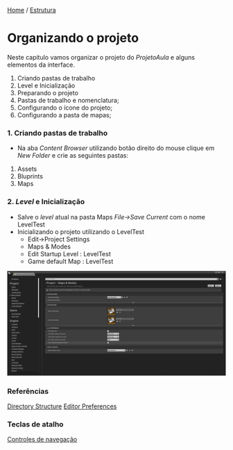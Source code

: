 [Home](https://myerco.github.io/unreal-engine) / [Estrutura](https://myerco.github.io/unreal-engine/1-estrutura.html)

# Organizando o projeto
Neste capitulo vamos organizar o projeto do *ProjetoAula* e alguns elementos da interface.
1. Criando pastas de trabalho
1. Level e Inicialização
1. Preparando o projeto  
1. Pastas de trabalho e nomenclatura;
1. Configurando o ícone do projeto;
1. Configurando a pasta de mapas;

### 1. Criando pastas de trabalho
- Na aba *Content Browser* utilizando botão direito do mouse clique em *New Folder* e crie as seguintes pastas:
 1. Assets
 1. Bluprints
 1. Maps

### 2. *Level* e Inicialização
- Salve o *level* atual na pasta Maps *File->Save Current* com o nome LevelTest
- Inicializando o projeto utilizando o LevelTest
	- Edit->Project Settings
	- Maps & Modes
	- Edit Startup Level : LevelTest
	- Game default Map : LevelTest  

![](../imagens/projeto5.png)

### Referências
[Directory Structure](https://docs.unrealengine.com/en-US/Engine/Basics/DirectoryStructure/index.html)
[Editor Preferences](https://docs.unrealengine.com/en-US/Engine/UI/index.html)

### Teclas de atalho
[Controles de navegação](https://docs.unrealengine.com/en-US/Engine/UI/LevelEditor/Viewports/ViewportControls/index.html)
